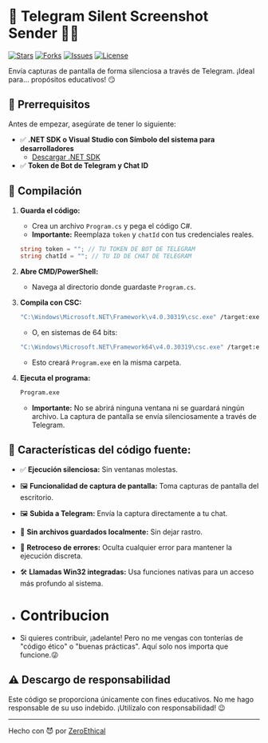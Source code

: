 # 📸 Telegram Silent Screenshot Sender 👩‍💻

[![Stars](https://img.shields.io/github/stars/ZeroEthical/Silent-Telegram-Screenshot-Sender?style=social)](https://github.com/ZeroEthical/Silent-Telegram-Screenshot-Sender/stargazers)
[![Forks](https://img.shields.io/github/forks/ZeroEthical/Silent-Telegram-Screenshot-Sender?style=social)](https://github.com/ZeroEthical/Silent-Telegram-Screenshot-Sender/network/members)
[![Issues](https://img.shields.io/github/issues/ZeroEthical/Silent-Telegram-Screenshot-Sender)](https://github.com/ZeroEthical/Silent-Telegram-Screenshot-Sender/issues)
[![License](https://img.shields.io/github/license/ZeroEthical/Silent-Telegram-Screenshot-Sender)](LICENSE)

Envía capturas de pantalla de forma silenciosa a través de Telegram. ¡Ideal para... propósitos educativos! 😏

## 🧾 Prerrequisitos

Antes de empezar, asegúrate de tener lo siguiente:

*   ✅ **.NET SDK o Visual Studio con Símbolo del sistema para desarrolladores**
    *   [Descargar .NET SDK](https://dotnet.microsoft.com/download)
*   ✅ **Token de Bot de Telegram y Chat ID**

## 🔧 Compilación

1.  **Guarda el código:**
    *   Crea un archivo `Program.cs` y pega el código C#.
    *   **Importante:** Reemplaza `token` y `chatId` con tus credenciales reales.

    ```csharp
    string token = ""; // TU TOKEN DE BOT DE TELEGRAM
    string chatId = ""; // TU ID DE CHAT DE TELEGRAM
    ```

2.  **Abre CMD/PowerShell:**
    *   Navega al directorio donde guardaste `Program.cs`.

3.  **Compila con CSC:**

    ```bash
    "C:\Windows\Microsoft.NET\Framework\v4.0.30319\csc.exe" /target:exe /platform:x86 /optimize Program.cs
    ```

    *   O, en sistemas de 64 bits:

    ```bash
    "C:\Windows\Microsoft.NET\Framework64\v4.0.30319\csc.exe" /target:exe /platform:x64 /optimize Program.cs
    ```

    *   Esto creará `Program.exe` en la misma carpeta.

4.  **Ejecuta el programa:**

    ```bash
    Program.exe
    ```

    *   **Importante:** No se abrirá ninguna ventana ni se guardará ningún archivo. La captura de pantalla se envía silenciosamente a través de Telegram.

## 💎 Características del código fuente:

*   ✅ **Ejecución silenciosa:** Sin ventanas molestas.
*   🖼 **Funcionalidad de captura de pantalla:** Toma capturas de pantalla del escritorio.
*   🖼 **Subida a Telegram:** Envía la captura directamente a tu chat.
*   💾 **Sin archivos guardados localmente:** Sin dejar rastro.
*   🔄 **Retroceso de errores:** Oculta cualquier error para mantener la ejecución discreta.
*   🛠 **Llamadas Win32 integradas:** Usa funciones nativas para un acceso más profundo al sistema.

*   # Contribucion
* Si quieres contribuir, ¡adelante! Pero no me vengas con tonterías de "código ético" o "buenas prácticas". Aquí solo nos importa que funcione.😜
  

## ⚠️ Descargo de responsabilidad

Este código se proporciona únicamente con fines educativos. No me hago responsable de su uso indebido. ¡Utilízalo con responsabilidad! 😉

---

Hecho con 😈 por [ZeroEthical](https://t.me/ZeroEthical)
